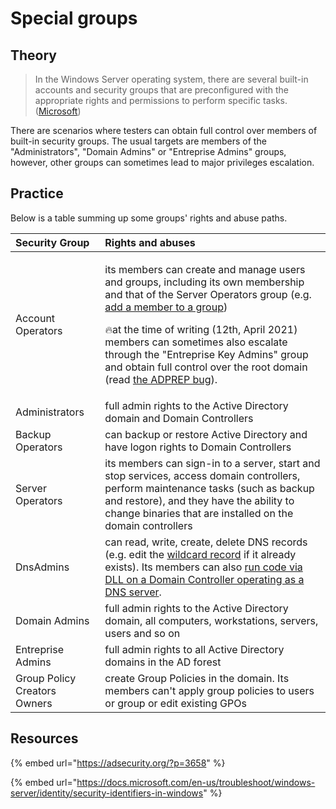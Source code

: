# Special groups

## Theory

> In the Windows Server operating system, there are several built-in accounts and security groups that are preconfigured with the appropriate rights and permissions to perform specific tasks. \([Microsoft](https://docs.microsoft.com/en-us/previous-versions/windows/it-pro/windows-server-2012-R2-and-2012/dn579255%28v=ws.11%29?redirectedfrom=MSDN)\)

There are scenarios where testers can obtain full control over members of built-in security groups. The usual targets are members of the "Administrators", "Domain Admins" or "Entreprise Admins" groups, however, other groups can sometimes lead to major privileges escalation.

## Practice

Below is a table summing up some groups' rights and abuse paths.

<table>
  <thead>
    <tr>
      <th style="text-align:left">Security Group</th>
      <th style="text-align:left">Rights and abuses</th>
    </tr>
  </thead>
  <tbody>
    <tr>
      <td style="text-align:left">Account Operators</td>
      <td style="text-align:left">
        <p>its members can create and manage users and groups, including its own
          membership and that of the Server Operators group (e.g. <a href="access-control-entries/addmember.md">add a member to a group</a>)</p>
        <p></p>
        <p>&#x1F525;at the time of writing (12th, April 2021) members can sometimes
          also escalate through the &quot;Entreprise Key Admins&quot; group and obtain
          full control over the root domain (read <a href="https://secureidentity.se/adprep-bug-in-windows-server-2016/">the ADPREP bug</a>).</p>
      </td>
    </tr>
    <tr>
      <td style="text-align:left">Administrators</td>
      <td style="text-align:left">full admin rights to the Active Directory domain and Domain Controllers</td>
    </tr>
    <tr>
      <td style="text-align:left">Backup Operators</td>
      <td style="text-align:left">can backup or restore Active Directory and have logon rights to Domain
        Controllers</td>
    </tr>
    <tr>
      <td style="text-align:left">Server Operators</td>
      <td style="text-align:left">its members can sign-in to a server, start and stop services, access domain
        controllers, perform maintenance tasks (such as backup and restore), and
        they have the ability to change binaries that are installed on the domain
        controllers</td>
    </tr>
    <tr>
      <td style="text-align:left">DnsAdmins</td>
      <td style="text-align:left">can read, write, create, delete DNS records (e.g. edit the <a href="mitm-and-coerced-authentications/adidns-spoofing.md#manual-record-manipulation">wildcard record</a> if
        it already exists). Its members can also <a href="https://medium.com/@esnesenon/feature-not-bug-dnsadmin-to-dc-compromise-in-one-line-a0f779b8dc83">run code via DLL on a Domain Controller operating as a DNS server</a>.</td>
    </tr>
    <tr>
      <td style="text-align:left">Domain Admins</td>
      <td style="text-align:left">full admin rights to the Active Directory domain, all computers, workstations,
        servers, users and so on</td>
    </tr>
    <tr>
      <td style="text-align:left">Entreprise Admins</td>
      <td style="text-align:left">full admin rights to all Active Directory domains in the AD forest</td>
    </tr>
    <tr>
      <td style="text-align:left">Group Policy Creators Owners</td>
      <td style="text-align:left">create Group Policies in the domain. Its members can&apos;t apply group
        policies to users or group or edit existing GPOs</td>
    </tr>
  </tbody>
</table>

## Resources

{% embed url="https://adsecurity.org/?p=3658" %}

{% embed url="https://docs.microsoft.com/en-us/troubleshoot/windows-server/identity/security-identifiers-in-windows" %}



